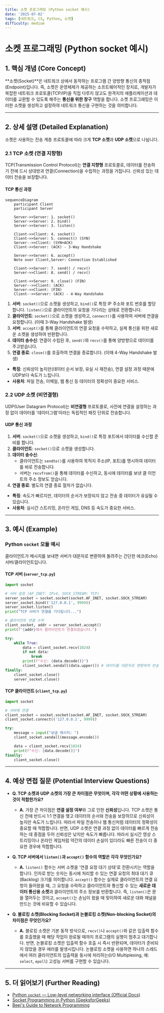 ```yaml
---
title: 소켓 프로그래밍 (Python socket 예시)
date: '2025-07-02'
tags: [네트워크, CS, Python, 소켓]
difficulty: medium
---
```


# 소켓 프로그래밍 (Python socket 예시)

## 1. 핵심 개념 (Core Concept)

\*\*소켓(Socket)\*\*은 네트워크 상에서 동작하는 프로그램 간 양방향 통신의 종착점(Endpoint)입니다. 즉, 소켓은 운영체제가 제공하는 소프트웨어적인 장치로, 개발자가 복잡한 네트워크 프로토콜(TCP/IP)을 직접 다루지 않고도 원격지의 애플리케이션과 데이터를 교환할 수 있도록 해주는 **통신을 위한 창구** 역할을 합니다. 소켓 프로그래밍은 이러한 소켓을 생성하고 설정하여 네트워크 통신을 구현하는 것을 의미합니다.

______________________________________________________________________

## 2. 상세 설명 (Detailed Explanation)

소켓은 사용하는 전송 계층 프로토콜에 따라 크게 **TCP 소켓**과 **UDP 소켓**으로 나뉩니다.

### 2.1 TCP 소켓 (연결 지향형)

TCP(Transmission Control Protocol)는 **연결 지향형** 프로토콜로, 데이터를 전송하기 전에    드시 상대방과 연결(Connection)을 수립하는 과정을 거칩니다. 신뢰성 있는 데이터 전송을 보장합니다.

#### TCP 통신 과정

```mermaid
sequenceDiagram
    participant Client
    participant Server

    Server->>Server: 1. socket()
    Server->>Server: 2. bind()
    Server->>Server: 3. listen()

    Client->>Client: 4. socket()
    Client->>Server: 5. connect() (SYN)
    Server-->>Client: (SYN+ACK)
    Client->>Server: (ACK) - 3-Way Handshake

    Server->>Server: 6. accept()
    Note over Client,Server: Connection Established

    Client->>Server: 7. send() / recv()
    Server->>Client: 8. send() / recv()

    Client->>Server: 9. close() (FIN)
    Server-->>Client: (ACK)
    Server->>Client: (FIN)
    Client-->>Server: (ACK) - 4-Way Handshake
```

1. **서버**: `socket()`으로 소켓을 생성하고, `bind()`로 특정 IP 주소와 포트 번호를 할당합니다. `listen()`으로 클라이언트의 요청을 기다리는 상태로 전환합니다.
1. **클라이언트**: `socket()`으로 소켓을 생성하고, `connect()`를 사용하여 서버에 연결을 요청합니다. (이때 3-Way Handshake 발생)
1. **서버**: `accept()`를 통해 클라이언트의 연결 요청을 수락하고, 실제 통신을 위한 새로운 소켓을 생성하여 반환합니다.
1. **데이터 송수신**: 연결이 수립된 후, `send()`와 `recv()`를 통해 양방향으로 데이터를 주고받습니다.
1. **연결 종료**: `close()`를 호출하여 연결을 종료합니다. (이때 4-Way Handshake 발생)

- **특징**: 신뢰성이 높지만(데이터 순서 보장, 유실 시 재전송), 연결 설정 과정 때문에 UDP보다 속도가 느립니다.
- **사용처**: 파일 전송, 이메일, 웹 통신 등 데이터의 정확성이 중요한 서비스.

### 2.2 UDP 소켓 (비연결형)

UDP(User Datagram Protocol)는 **비연결형** 프로토콜로, 사전에 연결을 설정하는 과정 없이 데이터를 '데이터그램'이라는 독립적인 패킷 단위로 전송합니다.

#### UDP 통신 과정

1. **서버**: `socket()`으로 소켓을 생성하고, `bind()`로 특정 포트에서 데이터를 수신할 준비를 합니다.
1. **클라이언트**: `socket()`으로 소켓을 생성합니다.
1. **데이터 송수신**:
   - 클라이언트는 `sendto()`를 사용하여 목적지 주소(IP, 포트)를 명시하여 데이터를 바로 전송합니다.
   - 서버는 `recvfrom()`을 통해 데이터를 수신하고, 동시에 데이터를 보낸 클  이언트의 주소 정보도 얻습니다.
1. **연결 종료**: 별도의 연결 종료 절차가 없습니다.

- **특징**: 속도가 빠르지만, 데이터의 순서가 보장되지 않고 전송 중 데이터가 유실될 수 있습니다.
- **사용처**: 실시간 스트리밍, 온라인 게임, DNS 등 속도가 중요한 서비스.

______________________________________________________________________

## 3. 예시 (Example)

### Python `socket` 모듈 예시

클라이언트가 메시지를 보내면 서버가 대문자로 변환하여 돌려주는 간단한 에코(Echo) 서버/클라이언트입니다.

#### TCP 서버 (`server_tcp.py`)

```python
import socket

# 서버 설정 (AF_INET: IPv4, SOCK_STREAM: TCP)
server_socket = socket.socket(socket.AF_INET, socket.SOCK_STREAM)
server_socket.bind(('127.0.0.1', 9999))
server_socket.listen()
print("TCP 서버가 연결을 기다립니다...")

# 클라이언트 연결 수락
client_socket, addr = server_socket.accept()
print(f"{addr}에서 클라이언트가 연결되었습니다.")

try:
    while True:
        data = client_socket.recv(1024)
        if not data:
            break
        print(f"수신: {data.decode()}")
        client_socket.sendall(data.upper()) # 데이터를 대문자로 변환하여 반송
finally:
    client_socket.close()
    server_socket.close()
```

#### TCP 클라이언트 (`client_tcp.py`)

```python
import socket

# 서버에 연결
client_socket = socket.socket(socket.AF_INET, socket.SOCK_STREAM)
client_socket.connect(('127.0.0.1', 9999))

try:
    message = input("보낼 메시지: ")
    client_socket.sendall(message.encode())

    data = client_socket.recv(1024)
    print(f"수신: {data.decode()}")
finally:
    client_socket.close()
```

______________________________________________________________________

## 4. 예상 면접 질문 (Potential Interview Questions)

- **Q. TCP 소켓과 UDP 소켓의 가장 큰 차이점은 무엇이며, 각각 어떤 상황에 사용하는 것이 적합한가요?**

  - **A.** 가장 큰 차이점은 **연결 설정 여부**와 그로 인한 **신뢰성**입니다. TCP 소켓은 통신 전에 반드시 1:1 연결을 맺고 데이터의 순서와 전송을 보장하므로 신뢰성이 높지만 속도가 느립니다. 따라서 파일 전송이나 웹 통신처럼 데이터의 정확성이 중요할 때 적합합니다. 반면, UDP 소켓은 연결 과정 없이 데이터를 빠르게 전송하는 데 중점을 두어 신뢰성은 낮지만 속도가 빠릅니다. 따라서 실시간 영상 스트리밍이나 온라인 게임처럼 약간의 데이터 손실이 있더라도 빠른 전송이 더 중요한 경우에 적합합니다.

- **Q. TCP 서버에서 `listen()`과 `accept()` 함수의 역할은 각각 무엇인가요?**

  - **A.** `listen()` 함수는 서버 소켓을 '연결 요청 대기 상태'로 전환시키는 역할을 합니다. 인자로 받는 숫자는 동시에 처리할 수 있는 연결 요청의 최대 대기 큐(Backlog) 크기를 의미합니다. `accept()` 함수는 실제로 클라이언트의 연결 요청이 들어왔을 때, 그 요청을 수락하고 클라이언트와 통신할 수 있는 **새로운 데이터 통신용 소켓**과 클라이언트의 주소 정보를 반환합니다. 즉, `listen()`은 문을 열어두는 것이고, `accept()`는 손님이 왔을 때 맞이하여 새로운 대화 채널을 만드는 것에 비유할 수 있습니다.

- **Q. 블로킹 소켓(Blocking Socket)과 논블로킹 소켓(Non-blocking Socket)의 차이점은 무엇인가요?**

  - **A.** 블로킹 소켓은 기본 동작 방식으로, `recv()`나 `accept()`와 같은 입출력 함수를 호출했을 때 해당 작업이 완료될 때까지 프로그램의 실행이 멈추고 대기합니다. 반면, 논블로킹 소켓은 입출력 함수 호출 시 즉시 반환되며, 데이터가 준비되지 않았을 경우 에러를 발생시킵니다. 논블로킹 소켓을 사용하면 하나의 스레드에서 여러 클라이언트의 입출력을 동시에 처리하는(I/O Multiplexing, 예: `select`, `epoll`) 고성능 서버를 구현할 수 있습니다.

______________________________________________________________________

## 5. 더 읽어보기 (Further Reading)

- [Python `socket` — Low-level networking interface (Official Docs)](https://docs.python.org/3/library/socket.html)
- [Socket Programming in Python (GeeksforGeeks)](https://www.geeksforgeeks.org/socket-programming-python/)
- [Beej's Guide to Network Programming](https://beej.us/guide/bgnet/)
